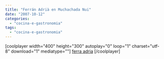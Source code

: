 ```yaml
---
title: "Ferrán Adrià en Muchachada Nui"
date: "2007-10-12"
categories: 
  - "cocina-e-gastronomia"
tags: 
  - "cocina-e-gastronomia"
---
```


\[coolplayer width="400" height="300" autoplay="0" loop="1" charset="utf-8" download="1" mediatype=""\] [ferra adria](http://www.youtube.com/v/KQPG7rgFK6w) \[/coolplayer\]
